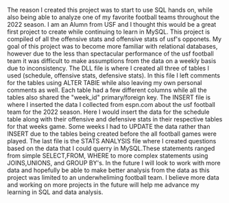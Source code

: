 The reason I created this project was to start to use SQL hands on, while also being able to analyze one of my favorite football teams throughout the 2022 season. I am an Alumn from USF and I thought this would be a great first project to create while continuing to learn in MySQL. This project is compiled of all the offensive stats and offensive stats of usf's opponets. My goal of this project was to become more familiar with relational databases, however due to the less than spectacular performance of the usf football team it was difficult to make assumptions from the data on a weekly basis due to inconsistency. 
The DLL file is where I created all three of tables I used (schedule, offensive stats, defensive stats). In this file I left comments for the tables using ALTER TABlE while also leaving my own personal comments as well. Each table had a few different columns while all the tables also shared the "week_id" primary/foreign key.
The INSERT file is where I inserted the data I collected from espn.com about the usf football team for the 2022 season. Here I would insert the data for the schedule table along with their offensive and defensive stats in their respective tables for that weeks game. Some weeks I had to UPDATE the data rather than INSERT due to the tables being created before the all football games were played.
The last file is the STATS ANALYSIS file where I created questions based on the data that I could querry in MySQL.These statements ranged from simple SELECT,FROM, WHERE to more complex statements using JOINS,UNIONS, and GROUP BY's. 
In the future I will look to work with more data and hopefully be able to make better analysis from the data as this project was limited to an underwheliming football team. I believe more data and working on more projects in the future will help me advance my learning in SQL and data analysis. 
